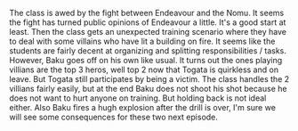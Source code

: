 The class is awed by the fight between Endeavour and the Nomu. It seems the fight has turned public opinions of Endeavour a little. It's a good start at least. Then the class gets an unexpected training scenario where they have to deal with some villains who have lit a building on fire. It seems like the students are fairly decent at organizing and splitting responsibilities / tasks. However, Baku goes off on his own like usual. It turns out the ones playing villians are the top 3 heros, well top 2 now that Togata is quirkless and on leave. But Togata still participates by being a victim. The class handles the 2 villians fairly easily, but at the end Baku does not shoot his shot because he does not want to hurt anyone on training. But holding back is not ideal either. Also Baku fires a hugh explosion after the drill is over, I'm sure we will see some consequences for these two next episode.